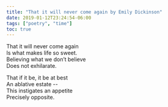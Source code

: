 ```yaml
---
title: "That it will never come again by Emily Dickinson"
date: 2019-01-12T23:24:54-06:00
tags: ["poetry", "time"]
toc: true
---
```


That it will never come again  
Is what makes life so sweet.  
Believing what we don’t believe  
Does not exhilarate.

That if it be, it be at best  
An ablative estate --  
This instigates an appetite  
Precisely opposite.